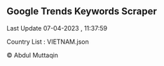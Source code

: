 

## Google Trends Keywords Scraper 
 
Last Update 07-04-2023 , 11:37:59

Country List :
VIETNAM.json



© Abdul Muttaqin 
